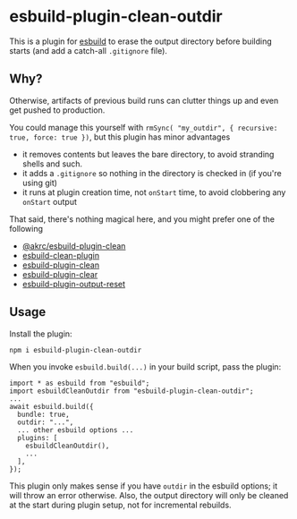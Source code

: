 # esbuild-plugin-clean-outdir

This is a plugin for [esbuild](esbuild.github.io) to erase the output directory before building starts (and add a catch-all `.gitignore` file).

## Why?

Otherwise, artifacts of previous build runs can clutter things up and even get pushed to production.

You could manage this yourself with `rmSync( "my_outdir", { recursive: true, force: true })`, but this plugin has minor advantages
- it removes contents but leaves the bare directory, to avoid stranding shells and such.
- it adds a `.gitignore` so nothing in the directory is checked in (if you're using git)
- it runs at plugin creation time, not `onStart` time, to avoid clobbering any `onStart` output

That said, there's nothing magical here, and you might prefer one of the following
- [@akrc/esbuild-plugin-clean](https://github.com/AkaraChen/esbuild-plugin-clean#readme)
- [esbuild-clean-plugin](https://github.com/jwilsson/esbuild-clean-plugin#readme)
- [esbuild-plugin-clean](https://github.com/LinbuduLab/esbuild-plugins/tree/main/packages/esbuild-plugin-clean#readme)
- [esbuild-plugin-clear](https://github.com/DasRed/esbuild-plugin-clear#readme)
- [esbuild-plugin-output-reset](https://github.com/yamitsushi/esbuild-plugin-output-reset#readme)

## Usage

Install the plugin:
```
npm i esbuild-plugin-clean-outdir
```

When you invoke `esbuild.build(...)` in your build script, pass the plugin:
```
import * as esbuild from "esbuild";
import esbuildCleanOutdir from "esbuild-plugin-clean-outdir";
...
await esbuild.build({
  bundle: true,
  outdir: "...",
  ... other esbuild options ...
  plugins: [
    esbuildCleanOutdir(),
    ...
  ],
});
```

This plugin only makes sense if you have `outdir` in the esbuild options; it will throw an error otherwise. Also, the output directory will only be cleaned at the start during plugin setup, not for incremental rebuilds.

